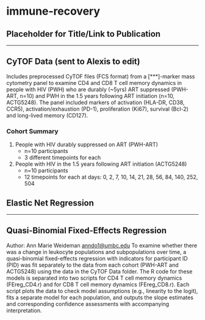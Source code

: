 # immune-recovery
## Placeholder for Title/Link to Publication
***
## CyTOF Data (**sent to Alexis to edit**)
Includes preprocessed CyTOF files (FCS format) from a [***]-marker mass cytometry panel to examine CD4 and CD8 T cell memory dynamics in people with HIV (PWH) who are durably (~5yrs) ART suppressed (PWH-ART, n=10) and PWH in the 1.5 years following ART initiation (n=10, ACTG5248). The panel included markers of activation (HLA-DR, CD38, CCR5), activation/exhaustion (PD-1), proliferation (Ki67), survival (Bcl-2) and long-lived memory (CD127). 

### Cohort Summary 
1. People with HIV durably suppressed on ART (PWH-ART)
   - n=10 participants
   - 3 different timepoints for each
2. People with HIV in the 1.5 years following ART initiation (ACTG5248)
   - n=10 participants
   - 12 timepoints for each at days: 0, 2, 7, 10, 14, 21, 28, 56, 84, 140, 252, 504

## Elastic Net Regression
***
## Quasi-Binomial Fixed-Effects Regression
Author: Ann Marie Weideman <anndo1@umbc.edu>
To examine whether there was a change in leukocyte populations and subpopulations over time, a quasi-binomial fixed-effects regression with indicators for participant ID (PID) was fit separately to the data from each cohort (PWH-ART and ACTG5248) using the data in the CyTOF Data folder. The R code for these models is separated into two scripts for CD4 T cell memory dynamics (FEreg_CD4.r) and for CD8 T cell memory dynamics (FEreg_CD8.r). Each script plots the data to check model assumptions (e.g., linearity to the logit), fits a separate model for each population, and outputs the slope estimates and corresponding confidence assessments with accompanying interpretation. 
